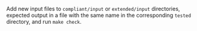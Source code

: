 Add new input files to `compliant/input` or `extended/input` directories,
expected output in a file with the same name in the corresponding `tested`
directory, and run `make check`.
